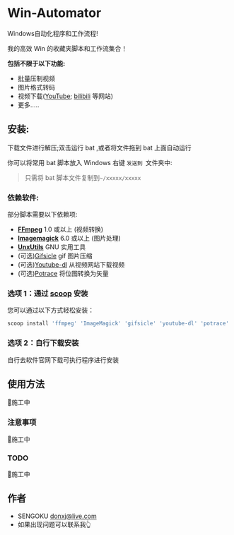 # Win-Automator
Windows自动化程序和工作流程!

我的高效 Win 的收藏夹脚本和工作流集合！

**包括不限于以下功能:**

* 批量压制视频
* 图片格式转码
* 视频下载([YouTube](www.youtube.com); [bilibili](https://www.bilibili.com/) 等网站)
* 更多…..

## 安装:  
下载文件进行解压;双击运行 bat ,或者将文件拖到 bat 上面自动运行

你可以将常用 bat 脚本放入 Windows 右键 `发送到 `文件夹中:

> 只需将 bat 脚本文件复制到`~/xxxxx/xxxxx`


### 依赖软件:

部分脚本需要以下依赖项:

* **[FFmpeg](https://www.ffmpeg.org/)** 1.0 或以上 (视频转换)
* **[Imagemagick](https://www.imagemagick.org/)** 6.0 或以上 (图片处理)
* **[UnxUtils](http://unxutils.sourceforge.net/)** GNU 实用工具
* (可选)[Gifsicle](https://www.lcdf.org/gifsicle/) gif 图片压缩
* (可选)[Youtube-dl](https://github.com/ytdl-org/youtube-dl) 从视频网站下载视频
* (可选)[Potrace](http://potrace.sourceforge.net/) 将位图转换为矢量

### 选项 1：通过 [scoop](https://scoop.sh/) 安装

您可以通过以下方式轻松安装：

``` bash
scoop install 'ffmpeg' 'ImageMagick' 'gifsicle' 'youtube-dl' 'potrace'
```
### 选项 2：自行下载安装

自行去软件官网下载可执行程序进行安装

## 使用方法

🚧施工中

### 注意事项
🚧施工中

### TODO
🚧施工中

## 作者
* SENGOKU donxj@live.com
* 如果出现问题可以联系我👆
